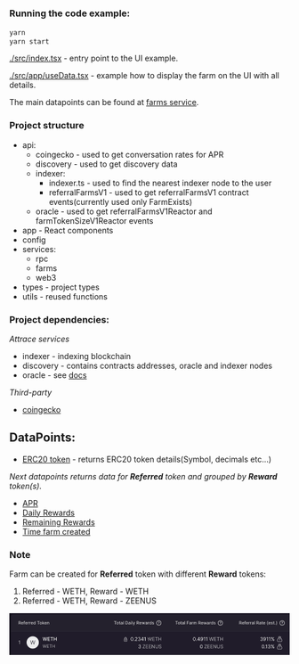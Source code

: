 ### Running the code example:

```
yarn
yarn start
```

[./src/index.tsx](./src/index.tsx) - entry point to the UI example.

[./src/app/useData.tsx](./src/app/useData.tsx) - example how to display the farm on the UI with all details.

The main datapoints can be found at [farms service](https://github.com/attrace/code-examples/blob/develop/referralFarming/src/services/farms.ts).

### Project structure

- api:
  - coingecko - used to get conversation rates for APR
  - discovery - used to get discovery data
  - indexer:
    - indexer.ts - used to find the nearest indexer node to the user
    - referralFarmsV1 - used to get referralFarmsV1 contract events(currently used only FarmExists)
  - oracle - used to get referralFarmsV1Reactor and farmTokenSizeV1Reactor events
- app - React components
- config
- services:
  - rpc
  - farms
  - web3
- types - project types
- utils - reused functions

### Project dependencies:

_Attrace services_

- indexer - indexing blockchain
- discovery - contains contracts addresses, oracle and indexer nodes
- oracle - see [docs](https://attrace.com/about/oracles)

_Third-party_

- [coingecko](https://www.coingecko.com/en/api)

## DataPoints:

- [ERC20 token](https://github.com/attrace/code-examples/blob/22a4c873ab3207cca7907db1cecd0bcb7fa1b7a7/referralFarming/src/api/fetchERC20Tokens.ts) - returns ERC20 token details(Symbol, decimals etc...)

_Next datapoints returns data for **Referred** token and grouped by **Reward** token(s)._

- [APR](https://github.com/attrace/code-examples/blob/develop/referralFarming/src/services/farms.ts)
- [Daily Rewards](https://github.com/attrace/code-examples/blob/develop/referralFarming/src/services/farms.ts)
- [Remaining Rewards](https://github.com/attrace/code-examples/blob/develop/referralFarming/src/services/farms.ts)
- [Time farm created](https://github.com/attrace/code-examples/blob/develop/referralFarming/src/services/farms.ts)

### Note

Farm can be created for **Referred** token with different **Reward** tokens:

1. Referred - WETH, Reward - WETH
2. Referred - WETH, Reward - ZEENUS

![img.png](img.png)
